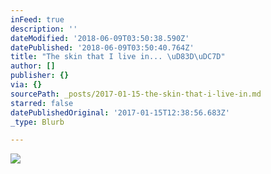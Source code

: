 ```yaml
---
inFeed: true
description: ''
dateModified: '2018-06-09T03:50:38.590Z'
datePublished: '2018-06-09T03:50:40.764Z'
title: "The skin that I live in... \uD83D\uDC7D"
author: []
publisher: {}
via: {}
sourcePath: _posts/2017-01-15-the-skin-that-i-live-in.md
starred: false
datePublishedOriginal: '2017-01-15T12:38:56.683Z'
_type: Blurb

---
```

![](https://the-grid-user-content.s3-us-west-2.amazonaws.com/7dbcb024-3c29-4d9a-a3cd-547f60bba011.jpg)